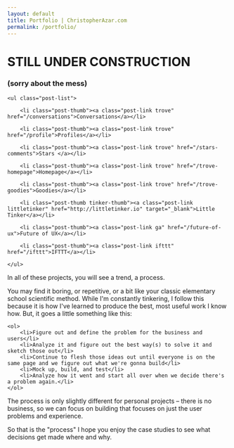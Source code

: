 ```yaml
---
layout: default
title: Portfolio | ChristopherAzar.com
permalink: /portfolio/
---
```


<h1 class="mess">STILL UNDER CONSTRUCTION </h1>
<h3 class="mess">(sorry about the mess)</h3>

<div class="portfolio-index-content">

    <ul class="post-list">

        <li class="post-thumb"><a class="post-link trove" href="/conversations">Conversations</a></li>

        <li class="post-thumb"><a class="post-link trove" href="/profile">Profiles</a></li>

        <li class="post-thumb"><a class="post-link trove" href="/stars-comments">Stars </a></li>

        <li class="post-thumb"><a class="post-link trove" href="/trove-homepage">Homepage</a></li>

        <li class="post-thumb"><a class="post-link trove" href="/trove-goodies">Goodies</a></li>

        <li class="post-thumb tinker-thumb"><a class="post-link littletinker" href="http://littletinker.io" target="_blank">Little Tinker</a></li>

        <li class="post-thumb"><a class="post-link ga" href="/future-of-ux">Future of UX</a></li>

        <li class="post-thumb"><a class="post-link ifttt" href="/ifttt">IFTTT</a></li>

    </ul>

<p>In all of these projects, you will see a trend, a process.</p>

<p>You may find it boring, or repetitive, or a bit like your classic elementary school scientific method. While I'm constantly tinkering, I follow this because it is how I've learned to produce the best, most useful work I know how. But, it goes a little something like this:</p>

    <ol>
        <li>Figure out and define the problem for the business and users</li>
        <li>Analyze it and figure out the best way(s) to solve it and sketch those out</li>
        <li>Continue to flesh those ideas out until everyone is on the same page and we figure out what we're gonna build</li>
        <li>Mock up, build, and test</li>
        <li>Analyze how it went and start all over when we decide there's a problem again.</li>
    </ol>

<p>The process is only slightly different for personal projects – there is no business, so we can focus on building that focuses on just the user problems and experience.</p>

<p>So that is the "process" I hope you enjoy the case studies to see what decisions get made where and why.</p>

</div>
